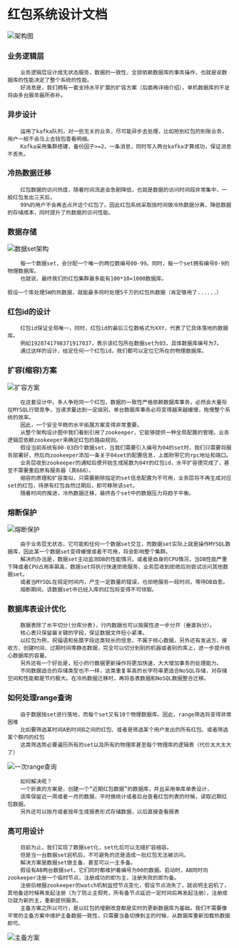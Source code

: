 # 红包系统设计文档
![架构图](http://avatorimg.klgwl.com/13/13794_s_1005x716.png)

### 业务逻辑层
```
    业务逻辑层设计成无状态服务，数据的一致性，全部依赖数据库的事务操作，也就是说数据库的性能决定了整个系统的性能。
    好消息是，我们拥有一套支持水平扩展的扩容方案（后面再详细介绍），单机数据库的不足将由多台服务器所弥补。
```

### 异步设计
```
    运用了kafka队列，对一些无关的业务，尽可能异步去处理，比如抢到红包的到账业务，用户一般不会马上去钱包查看明细。
    Kafka采用集群搭建，备份因子>=2，一条消息，同时写入两台kafka才算成功，保证消息不丢失。
```

### 冷热数据迁移
``` 
    红包数据的访问热度，随着时间流逝会急剧降低，也就是数据的访问时间段非常集中，一般红包发出三天后，
    99%的用户不会再去点开这个红包了。因此红包系统采取按时间做冷热数据分离，降低数据的存储成本，同时提升了热数据的访问性能。
```

### 数据存储
![数据set架构](http://avatorimg.klgwl.com/13/13422_s_886x472.png)
```
    每一个数据set，会分配一个唯一的两位数编号00-99。同时，每一个set拥有编号0-9的物理数据库。
    也就说，最终我们的红包集群最多能有100*10=1000数据库。
    假设一个库处理5W的热数据，就能最多同时处理5千万的红包热数据（肯定够用了......）
```

### 红包id的设计
```
    红包id保证全局唯一，同时，红包id的最后三位数格式为XXY，代表了它具体落地的数据库。
    例如1928741798371917037，表示该红包所在数据set为03，具体数据库编号为7。
    通过这样的设计，给定任何一个红包id，我们都可以定位它所在的物理数据库。
```

### 扩容(缩容)方案
![扩容方案](http://avatorimg.klgwl.com/13/13812_s_1465x760.png)
```
    在这套设计中，多人争抢同一个红包，数据的一致性严格依赖数据库事务，必然会大量存在MYSQL行锁竞争，当请求量达到一定级别，单台数据库事务必将变得越来越缓慢，拖慢整个系统的效率。
    因此，一个安全平稳的水平拓展方案变得非常重要。
    从整个架构设计图中我们看到引用了zookeeper，它能够提供一种全局配置的管理。业务逻辑层依赖zookeeper来确定红包的路由规则。
    假设当前系统有00-03四个数据set，当我们需要引入编号为04的set时，我们只需要将服务部署好，然后向zookeeper添加一条关于04set的配置信息，上面附带它的rpc地址和端口。
    业务层收到zookeeper的通知后便开始生成尾数为04Y的红包id，水平扩容便完成了，甚至不需要重启原有服务器（真666）。
    缩容的原理和扩容类似，只需要删除指定的set信息配置为不可用，业务层将不再生成对应set的红包，待原有红包自然过期后，即可移除该set。
    随着时间的推进，冷热数据迁移，最终各个set中的数据压力将趋于平衡。
```

### 熔断保护
![熔断保护](http://avatorimg.klgwl.com/13/13754_s_611x574.png)
```
    由于业务层无状态，它可能和任何一个数据set交互，而数据set实际上就是操作MYSQL数据库，因此某一个数据set变得缓慢或者不可用，将会影响整个集群。
    解决的办法是，数据set主动监测DB的性能情况，或者是自身的CPU情况，当DB性能严重下降或者CPU占用率飙高，数据set将执行快速拒绝服务，业务层收到拒绝后则尝试访问其他数据set。
    或者当MYSQL在规定时间内，产生一定数量的错误，也拒绝服务一段时间，等待DB自愈。
    熔断期间，该数据set中已经入库的红包将变得不可领取。
```

### 数据库表设计优化
```
    数据表除了水平切分(分库分表)，行内数据也可以按属性进一步分开（垂直拆分）。
    核心表只保留最关键的字段，保证数据文件短小紧凑。
    以红包为例，祝福语和拓展字段这类较长的信息，不属于核心数据，另外还有发送方、接收方、创建时间、过期时间等静态数据，完全可以切分到别的机器或者别的库上，进一步提升核心数据库的容量。
    另外还有一个好处是，短小的行数据更新操作将更加快速，大大增加事务的处理能力。
    不同数据适合的存储类型也不一样，这类重复率高的长字符串更适合NoSQL存储，对存储空间和性能都是节约极大。在冷热数据迁移时，再将各表数据和NoSQL数据整合迁移。
```

### 如何处理range查询
```
    由于数据按set进行落地，而每个set又有10个物理数据库。因此，range筛选将变得非常困难
    比如要筛选某时间A到时间B之间的红包、或者是筛选某个用户发出的所有红包、或者筛选某个群内的红包
    这类筛选势必要遍历所有的set以及所有的物理库甚至每个物理库的逻辑表（代价太大太大了）
```
![一次range查询](http://avatorimg.klgwl.com/13/13271_s_1300x605.png)
```
    如何解决呢？
    一个折衷的方案是，创建一个“近期红包数据”的数据库，并且采用单库单表设计，
    该库保留近一周或者一月的数据，平时做统计或者后台查看红包列表的时候，读取近期红包数据。
    另外还可以按月或者按年生成报表形式存储数据，以后直接查看报表
```

### 高可用设计
```    
    目前为止，我们实现了数据set化，set化后可以无缝扩容缩容。
    但是当一台数据set宕机后，不可避免的还是造成一批红包无法被访问。
    解决方案是数据set做主备，甚至可以一主多备。
    假设有AB两台数据set，它们同时都维护着编号为00的数据。启动时，AB同时向zookeeper注册一个临时节点，注册成功的即为主，注册失败的即为备。
    注册后根据zookeeper的watch机制监控节点变化，假设节点消失了，就说明主宕机了，其他备这时候再发起注册（为了防止主假死，所有备节点延迟一定时间后再发起注册），注册成功就为新的主，重新提供服务。
    主备方案之所以可行，是以红包的增删改查都是实时的更新数据库为基础。我们不需要像平常的主备方案中维护主备数据一致性，只需要当备切换到主的时候，从数据库重新加载热数据即可。
```
![主备方案](http://avatorimg.klgwl.com/13/13345_s_381x407.png)
